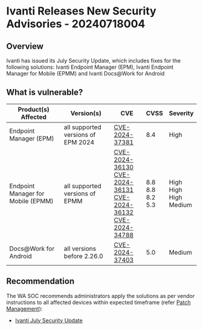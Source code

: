 # Ivanti Releases New Security Advisories - 20240718004

## Overview

Ivanti has issued its July Security Update, which includes fixes for the following solutions: Ivanti Endpoint Manager (EPM), Ivanti Endpoint Manager for Mobile (EPMM) and Ivanti Docs@Work for Android

## What is vulnerable?

| Product(s) Affected                | Version(s)                         | CVE                                                                                                                                                                                                                                                                                      | CVSS                              | Severity                                |
| ---------------------------------- | ---------------------------------- | ---------------------------------------------------------------------------------------------------------------------------------------------------------------------------------------------------------------------------------------------------------------------------------------- | --------------------------------- | --------------------------------------- |
| Endpoint Manager (EPM)             | all supported versions of EPM 2024 | [CVE-2024-37381](https://nvd.nist.gov/vuln/detail/CVE-2024-37381)                                                                                                                                                                                                                        | 8.4                               | High                                    |
| Endpoint Manager for Mobile (EPMM) | all supported versions of EPMM     | [CVE-2024-36130](https://nvd.nist.gov/vuln/detail/CVE-2024-36130) </br> [CVE-2024-36131](https://nvd.nist.gov/vuln/detail/CVE-2024-36131) </br> [CVE-2024-36132](https://nvd.nist.gov/vuln/detail/CVE-2024-36132)</br> [CVE-2024-34788](https://nvd.nist.gov/vuln/detail/CVE-2024-34788) | 8.8 </br> 8.8 </br> 8.2 </br> 5.3 | High </br> High </br> High </br> Medium |
| Docs@Work for Android              | all versions before 2.26.0         | [CVE-2024-37403](https://nvd.nist.gov/vuln/detail/CVE-2024-37403)                                                                                                                                                                                                                        | 5.0                               | Medium                                  |

## Recommendation

The WA SOC recommends administrators apply the solutions as per vendor instructions to all affected devices within expected timeframe (refer [Patch Management](../guidelines/patch-management.md)):

- [Ivanti July Security Update](https://www.ivanti.com/blog/july-security-update)

